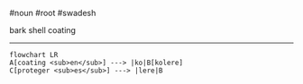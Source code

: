 #noun #root #swadesh 

bark
shell
coating
***
```mermaid  
flowchart LR
A[coating <sub>en</sub>] ---> |ko|B[kolere]
C[proteger <sub>es</sub>] ---> |lere|B
```